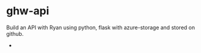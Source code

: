 # ghw-api

Build an API with Ryan using python, flask with azure-storage and stored on github.

* <a href="ghw-goobric-api.azurewebsites.net/">
